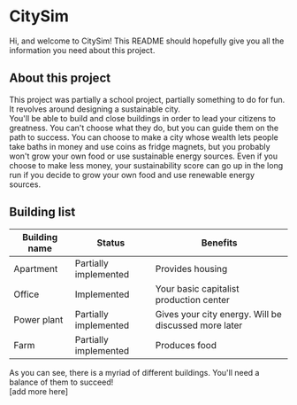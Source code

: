 
# CitySim  
Hi, and welcome to CitySim! This README should hopefully give you all the information you need about this project.  
## About this project  
This project was partially a school project, partially something to do for fun. It revolves around designing a sustainable city.  
You'll be able to build and close buildings in order to lead your citizens to greatness. You can't choose what they do, but you can guide them on the path to success.
You can choose to make a city whose wealth lets people take baths in money and use coins as fridge magnets, but you probably won't grow your own food or use sustainable energy sources. Even if you choose to make less money, your sustainability score can go up in the long run if you decide to grow your own food and use renewable energy sources.
## Building list  
|Building name|Status|Benefits|  
|--|--|--|  
|Apartment|Partially implemented|Provides housing|  
|Office|Implemented|Your basic capitalist production center|  
|Power plant|Partially implemented|Gives your city energy. Will be discussed more later|    
|Farm|Partially implemented|Produces food|  
  
As you can see, there is a myriad of different buildings. You'll need a balance of them to succeed!  
[add more here] 
